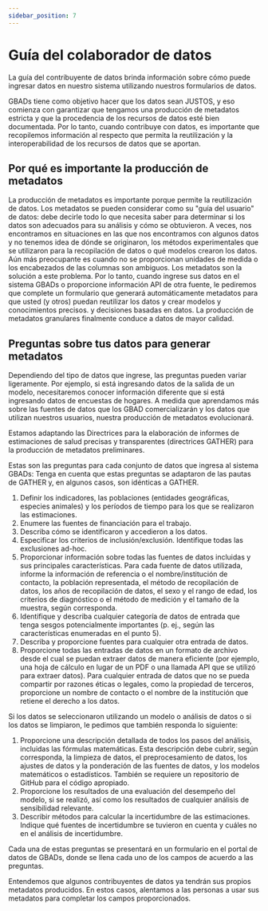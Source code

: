 ```yaml
---
sidebar_position: 7
---
```

# Guía del colaborador de datos

La guía del contribuyente de datos brinda información sobre cómo puede ingresar datos en nuestro sistema utilizando nuestros formularios de datos.

GBADs tiene como objetivo hacer que los datos sean JUSTOS, y eso comienza con garantizar que tengamos una producción de metadatos estricta y que la procedencia de los recursos de datos esté bien documentada. Por lo tanto, cuando contribuye con datos, es importante que recopilemos información al respecto que permita la reutilización y la interoperabilidad de los recursos de datos que se aportan.

## Por qué es importante la producción de metadatos

La producción de metadatos es importante porque permite la reutilización de datos. Los metadatos se pueden considerar como su "guía del usuario" de datos: debe decirle todo lo que necesita saber para determinar si los datos son adecuados para su análisis y cómo se obtuvieron. A veces, nos encontramos en situaciones en las que nos encontramos con algunos datos y no tenemos idea de dónde se originaron, los métodos experimentales que se utilizaron para la recopilación de datos o qué modelos crearon los datos. Aún más preocupante es cuando no se proporcionan unidades de medida o los encabezados de las columnas son ambiguos. Los metadatos son la solución a este problema. Por lo tanto, cuando ingrese sus datos en el sistema GBADs o proporcione información API de otra fuente, le pediremos que complete un formulario que generará automáticamente metadatos para que usted (y otros) puedan reutilizar los datos y crear modelos y conocimientos precisos. y decisiones basadas en datos. La producción de metadatos granulares finalmente conduce a datos de mayor calidad.

## Preguntas sobre tus datos para generar metadatos

Dependiendo del tipo de datos que ingrese, las preguntas pueden variar ligeramente. Por ejemplo, si está ingresando datos de la salida de un modelo, necesitaremos conocer información diferente que si está ingresando datos de encuestas de hogares. A medida que aprendamos más sobre las fuentes de datos que los GBAD comercializarán y los datos que utilizan nuestros usuarios, nuestra producción de metadatos evolucionará.

Estamos adaptando las Directrices para la elaboración de informes de estimaciones de salud precisas y transparentes (directrices GATHER) para la producción de metadatos preliminares.

Estas son las preguntas para cada conjunto de datos que ingresa al sistema GBADs:
Tenga en cuenta que estas preguntas se adaptaron de las pautas de GATHER y, en algunos casos, son idénticas a GATHER.

1. Definir los indicadores, las poblaciones (entidades geográficas, especies animales) y los períodos de tiempo para los que se realizaron las estimaciones.
2. Enumere las fuentes de financiación para el trabajo.
3. Describa cómo se identificaron y accedieron a los datos.
4. Especificar los criterios de inclusión/exclusión. Identifique todas las exclusiones ad-hoc.
5. Proporcionar información sobre todas las fuentes de datos incluidas y sus principales características. Para cada fuente de datos utilizada, informe la información de referencia o el nombre/institución de contacto, la población representada, el método de recopilación de datos, los años de recopilación de datos, el sexo y el rango de edad, los criterios de diagnóstico o el método de medición y el tamaño de la muestra, según corresponda.
6. Identifique y describa cualquier categoría de datos de entrada que tenga sesgos potencialmente importantes (p. ej., según las características enumeradas en el punto 5).
7. Describa y proporcione fuentes para cualquier otra entrada de datos.
8. Proporcione todas las entradas de datos en un formato de archivo desde el cual se puedan extraer datos de manera eficiente (por ejemplo, una hoja de cálculo en lugar de un PDF o una llamada API que se utilizó para extraer datos). Para cualquier entrada de datos que no se pueda compartir por razones éticas o legales, como la propiedad de terceros, proporcione un nombre de contacto o el nombre de la institución que retiene el derecho a los datos.

Si los datos se seleccionaron utilizando un modelo o análisis de datos o si los datos se limpiaron, le pedimos que también responda lo siguiente:

1. Proporcione una descripción detallada de todos los pasos del análisis, incluidas las fórmulas matemáticas. Esta descripción debe cubrir, según corresponda, la limpieza de datos, el preprocesamiento de datos, los ajustes de datos y la ponderación de las fuentes de datos, y los modelos matemáticos o estadísticos. También se requiere un repositorio de GitHub para el código apropiado.
2. Proporcione los resultados de una evaluación del desempeño del modelo, si se realizó, así como los resultados de cualquier análisis de sensibilidad relevante.
3. Describir métodos para calcular la incertidumbre de las estimaciones. Indique qué fuentes de incertidumbre se tuvieron en cuenta y cuáles no en el análisis de incertidumbre.

Cada una de estas preguntas se presentará en un formulario en el portal de datos de GBADs, donde se llena cada uno de los campos de acuerdo a las preguntas.

Entendemos que algunos contribuyentes de datos ya tendrán sus propios metadatos producidos. En estos casos, alentamos a las personas a usar sus metadatos para completar los campos proporcionados.

